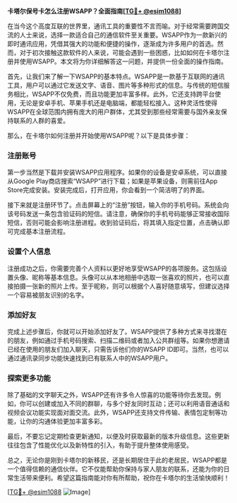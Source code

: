 **卡塔尔保号卡怎么注册WSAPP？全面指南[[TG💪+ @esim1088](https://t.me/s/esim1088)]**

在当今这个高度互联的世界里，通讯工具的重要性不言而喻。对于经常需要跨国交流的人士来说，选择一款适合自己的通信软件至关重要。WSAPP作为一款新兴的即时通讯应用，凭借其强大的功能和便捷的操作，逐渐成为许多用户的首选。然而，对于初次接触这款软件的人来说，可能会遇到一些困惑，比如如何在卡塔尔注册并使用WSAPP。本文将为你详细解答这一问题，并提供一份全面的操作指南。

首先，让我们来了解一下WSAPP的基本特点。WSAPP是一款基于互联网的通讯工具，用户可以通过它发送文字、语音、图片等多种形式的信息。与传统的短信服务相比，WSAPP不仅免费，而且功能更加丰富多样。此外，它还支持跨平台使用，无论是安卓手机、苹果手机还是电脑端，都能轻松接入。这种灵活性使得WSAPP在全球范围内拥有庞大的用户群体，尤其受到那些经常需要与国外亲友保持联系的人群的喜爱。

那么，在卡塔尔如何注册并开始使用WSAPP呢？以下是具体步骤：

### 注册账号

第一步当然是下载并安装WSAPP应用程序。如果你的设备是安卓系统，可以直接从Google Play商店搜索“WSAPP”进行下载；如果是苹果设备，则需前往App Store完成安装。安装完成后，打开应用，你会看到一个简洁明了的界面。

接下来就是注册环节了。点击屏幕上的“注册”按钮，输入你的手机号码。系统会向该号码发送一条包含验证码的短信。请注意，确保你的手机号码能够正常接收国际短信，否则可能会影响注册进程。收到验证码后，将其填入指定位置，点击确认即可完成基本注册流程。

### 设置个人信息

注册成功之后，你需要完善个人资料以更好地享受WSAPP的各项服务。这包括设置头像、昵称等基本信息。头像可以从本地相册中选取一张喜欢的照片，也可以直接拍摄一张新的照片上传。至于昵称，则可以根据个人喜好随意填写，但建议选择一个容易被朋友识别的名字。

### 添加好友

完成上述步骤后，你就可以开始添加好友了。WSAPP提供了多种方式来寻找潜在的朋友，例如通过手机号码搜索、扫描二维码或者加入公共群组等。如果你想邀请已经在使用的朋友们加入聊天，只需告诉他们你的WSAPP ID即可。当然，也可以通过通讯录同步功能快速找到已有联系人中的WSAPP用户。

### 探索更多功能

除了基础的文字聊天之外，WSAPP还有许多令人惊喜的功能等待你去发现。例如，你可以创建或加入不同的群聊，与多个好友同时互动；还可以利用语音通话和视频会议功能实现面对面交流。此外，WSAPP还支持文件传输、表情包定制等功能，让你的沟通体验更加丰富多彩。

最后，不要忘记定期检查更新通知，以便及时获取最新的版本升级信息。这些更新往往包含了性能优化以及新特性的引入，有助于提升整体使用感受。

总之，无论你是刚到卡塔尔的新移民，还是长期居住于此的老居民，WSAPP都是一个值得信赖的通信伙伴。它不仅能帮助你保持与家人朋友的联系，还能为你的日常生活带来便利。希望这篇指南能对你有所帮助，祝你在卡塔尔的生活愉快顺利！

[[TG💪+ @esim1088](https://t.me/s/esim1088) ![Image](https://i.postimg.cc/4NQfJmqS/Snipaste-2025-05-13-00-14-12.png)]